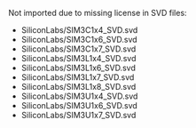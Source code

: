 Not imported due to missing license in SVD files:

 - SiliconLabs/SIM3C1x4_SVD.svd
 - SiliconLabs/SIM3C1x6_SVD.svd
 - SiliconLabs/SIM3C1x7_SVD.svd
 - SiliconLabs/SIM3L1x4_SVD.svd
 - SiliconLabs/SIM3L1x6_SVD.svd
 - SiliconLabs/SIM3L1x7_SVD.svd
 - SiliconLabs/SIM3L1x8_SVD.svd
 - SiliconLabs/SIM3U1x4_SVD.svd
 - SiliconLabs/SIM3U1x6_SVD.svd
 - SiliconLabs/SIM3U1x7_SVD.svd
